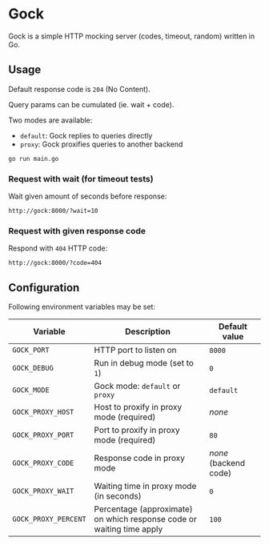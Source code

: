 # Gock

Gock is a simple HTTP mocking server (codes, timeout, random) written in Go.

## Usage

Default response code is `204` (No Content).

Query params can be cumulated (ie. wait + code).

Two modes are available:

* `default`: Gock replies to queries directly
* `proxy`: Gock proxifies queries to another backend

```
go run main.go
```

### Request with wait (for timeout tests)

Wait given amount of seconds before response:

```
http://gock:8000/?wait=10
```

### Request with given response code

Respond with `404` HTTP code:

```
http://gock:8000/?code=404
```

## Configuration

Following environment variables may be set:

| Variable | Description | Default value |
|---|---|---|
| `GOCK_PORT` | HTTP port to listen on | `8000` |
| `GOCK_DEBUG` | Run in debug mode (set to `1`) | `0` |
| `GOCK_MODE` | Gock mode: `default` or `proxy` | `default` |
| `GOCK_PROXY_HOST` | Host to proxify in proxy mode (required) | _none_ |
| `GOCK_PROXY_PORT` | Port to proxify in proxy mode (required) | `80` |
| `GOCK_PROXY_CODE` | Response code in proxy mode | _none_ (backend code) |
| `GOCK_PROXY_WAIT` | Waiting time in proxy mode (in seconds) | `0` |
| `GOCK_PROXY_PERCENT` | Percentage (approximate) on which response code or waiting time apply | `100` |
